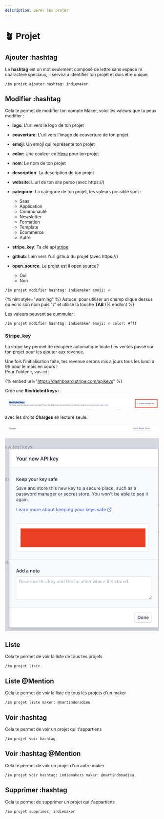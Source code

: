 ```yaml
---
description: Gérer ses projet
---
```


# 🪴 Projet

## Ajouter :hashtag

Le **hashtag** est un mot seulement composé de lettre sans espace ni charactere speciaux, il servira a identifier ton projet et dois etre unique.

```text
/im projet ajouter hashtag: indiemaker
```

## Modifier :hashtag

Cela te permet de modifier ton compte Maker, voici les valeurs que tu peux modifier :

* **logo**: L'url vers le logo de ton projet
* **couverture**: L'url vers l'image de couverture de ton projet
* **emoji**: Un emoji qui représente ton projet
* **color**: Une couleur en [Hexa](https://www.color-hex.com/) pour ton projet
* **nom**: Le nom de ton projet
* **description**: La description de ton projet
* **website**: L'url de ton site perso \(avec https://\)
* **categorie:** La categorie de ton projet, les valeurs possible sont  :
  * Saas
  * Application
  * Communauté
  * Newsletter
  * Formation
  * Template
  * Ecommerce
  * Autre
* **stripe\_key**: Ta clé api [stripe](https://dashboard.stripe.com/apikeys)
* **github**: Lien vers l'url github du projet \(avec https://\)
* **open\_source**: Le projet est il open source?

  * Oui
  * Non

```text
/im projet modifier hashtag: indiemaker emoji: 🔥
```

{% hint style="warning" %}
Astuce: pour utiliser un champ clique dessus ou ecris son nom puis "**:**" et utilise la touche **TAB**
{% endhint %}

Les valeurs peuvent se cummuler :

```text
/im projet modifier hashtag: indiemaker emoji: 🔥 color: #fff
```

### Stripe\_key

La stripe key permet de recupéré automatique toute Les ventes passé sur ton projet pour les ajouter aux revenue.

Une fois l'initialisation faite, tes revenue serons mis a jours tous les lundi a 9h pour le mois en cours !  
Pour l'obtenir, vas ici :

{% embed url="https://dashboard.stripe.com/apikeys" %}

Crée une **Restricted keys :**

![](.gitbook/assets/screenshot-2021-05-12-at-16.07.25.png)

avec les droits **Charges** en lecture seule.

![](.gitbook/assets/screenshot-2021-05-12-at-16.07.59.png)

![](.gitbook/assets/screenshot-2021-05-12-at-16.08.45.png)

## Liste 

Cela te permet de voir la liste de tous tes projets

```text
/im projet liste
```

## Liste @Mention

Cela te permet de voir la liste de tous les projets d'un maker

```text
/im projet liste maker: @martindonadieu
```

## Voir :hashtag

Cela te permet de voir un projet qui t'appartiens

```text
/im projet voir hashtag
```

## Voir :hashtag @Mention

Cela te permet de voir un projet d'un autre maker

```text
/im projet voir hashtag: indiemakers maker: @martindonadieu
```

## Supprimer :hashtag

Cela te permet de supprimer un projet qui t'appartiens

```text
/im projet supprimer: indiemaker
```

